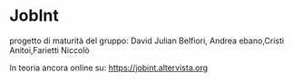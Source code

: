 # JobInt
progetto di maturità del gruppo: David Julian Belfiori, Andrea ebano,Cristi Anitoi,Farietti Niccolò

In teoria ancora online su: https://jobint.altervista.org
